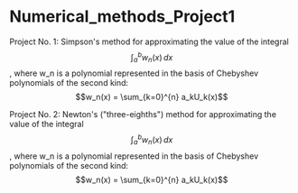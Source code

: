 # Numerical_methods_Project1

Project No. 1: Simpson's method for approximating the value of the integral $$\int_{a}^{b} w_n(x) \,dx$$, where w_n is a polynomial represented in the basis of Chebyshev polynomials of the second kind:
$$w_n(x) = \sum_{k=0}^{n} a_kU_k(x)$$

Project No. 2: Newton's ("three-eighths") method for approximating the value of the integral $$\int_{a}^{b} w_n(x) \,dx$$, where w_n is a polynomial represented in the basis of Chebyshev polynomials of the second kind:
$$w_n(x) = \sum_{k=0}^{n} a_kU_k(x)$$




